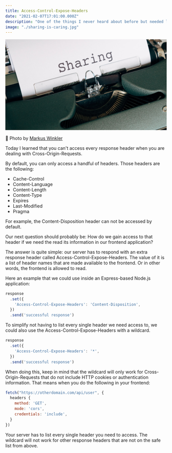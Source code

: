 ```yaml
---
title: Access-Control-Expose-Headers
date: "2021-02-07T17:01:00.000Z"
description: "One of the things I never heard about before but needed lately."
image: "./sharing-is-caring.jpg"
---
```


![Sharing is caring!](./sharing-is-caring.jpg)

<div class="credit"><span aria-hidden="true">🙌 </span>Photo by <a class="link" target="_blank" rel="noopener noreferrer" href="https://unsplash.com/@markuswinkler">Markus Winkler</a></div>

Today I learned that you can't access every response header when you are dealing with Cross-Origin-Requests.

By default, you can only access a handful of headers. Those headers are the following:

* Cache-Control
* Content-Language
* Content-Length
* Content-Type
* Expires
* Last-Modified
* Pragma

For example, the Content-Disposition header can not be accessed by default.

Our next question should probably be: How do we gain access to that header if we need the read its information in our frontend application?

The answer is quite simple: our server has to respond with an extra response header called Access-Control-Expose-Headers. The value of it is a list of header names that are made available to the frontend. Or in other words, the frontend is allowed to read.

Here an example that we could use inside an Express-based Node.js application:

```javascript
response
  .set({
    'Access-Control-Expose-Headers': 'Content-Disposition',
  })
  .send('successful response')
```

To simplify not having to list every single header we need access to, we could also use the Access-Control-Expose-Headers with a wildcard.

```javascript
response
  .set({
    'Access-Control-Expose-Headers': '*',
  })
  .send('successful response')
```

When doing this, keep in mind that the wildcard will only work for Cross-Origin-Requests that do not include HTTP cookies or authentication information. That means when you do the following in your frontend:

```javascript
fetch("https://otherdomain.com/api/user", {
  headers {
    method: 'GET',
    mode: 'cors',
    credentials: 'include',
  }
})
```

Your server has to list every single header you need to access. The wildcard will not work for other response headers that are not on the safe list from above.

